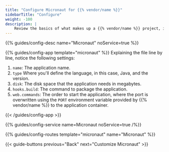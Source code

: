 ```yaml
---
title: "Configure Micronaut for {{% vendor/name %}}"
sidebarTitle: "Configure"
weight: -100
description: |
    Review the basics of what makes up a {{% vendor/name %}} project, including its three principle configuration files and how to define them for Micronaut.
---
```


{{% guides/config-desc name="Micronaut" noService=true %}}

{{% guides/config-app template="micronaut" %}}
Explaining the file line by line, notice the following settings:

1.  `name`: The application name.
2.  `type` Where you'll define the language, in this case, Java, and the version.
3.  `disk`: The disk space that the application needs in megabytes.
4.  `hooks.build`: The command to package the application.
5.  `web.commands`: The order to start the application,
    where the port is overwritten using the `PORT` environment variable provided by {{% vendor/name %}} to the application container.

{{< /guides/config-app >}}

{{% guides/config-service name=Micronaut noService=true /%}}

{{% guides/config-routes template="micronaut" name="Micronaut" %}}

{{< guide-buttons previous="Back" next="Customize Micronaut" >}}
